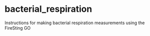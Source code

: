 # bacterial_respiration
Instructions for making bacterial respiration measurements using the FireSting GO
